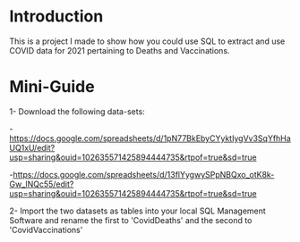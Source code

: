 # Introduction

This is a project I made to show how you could use SQL to extract and use COVID data for 2021 pertaining to Deaths and Vaccinations.

# Mini-Guide

1- Download the following data-sets:

  -https://docs.google.com/spreadsheets/d/1pN77BkEbyCYyktIygVv3SqYfhHaUQ1xU/edit?usp=sharing&ouid=102635571425894444735&rtpof=true&sd=true 
  
  -https://docs.google.com/spreadsheets/d/13flYygwySPpNBQxo_otK8k-Gw_lNQc55/edit?usp=sharing&ouid=102635571425894444735&rtpof=true&sd=true

2- Import the two datasets as tables into your local SQL Management Software and rename the first to 'CovidDeaths' and the second to 'CovidVaccinations'

